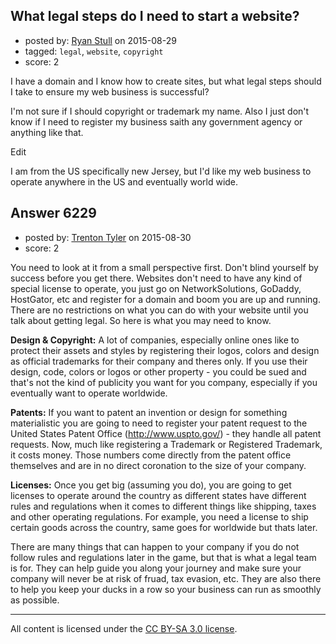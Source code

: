 ## What legal steps do I need to start a website?

- posted by: [Ryan Stull](https://stackexchange.com/users/332652/ryan-stull) on 2015-08-29
- tagged: `legal`, `website`, `copyright`
- score: 2

<p>I have a domain and I know how to create sites, but what legal steps should I take to ensure my web business is successful?</p>

<p>I'm not sure if I should copyright or trademark my name. Also I just don't know if I need to register my business saith any government agency or anything like that.</p>

<p>Edit</p>

<p>I am from the US specifically new Jersey, but I'd like my web business to operate anywhere in the US and eventually world wide.</p>



## Answer 6229

- posted by: [Trenton Tyler](https://stackexchange.com/users/6828026/trenton-tyler) on 2015-08-30
- score: 2

<p>You need to look at it from a small perspective first. Don't blind yourself by success before you get there. Websites don't need to have any kind of special license to operate, you just go on NetworkSolutions, GoDaddy, HostGator, etc and register for a domain and boom you are up and running. There are no restrictions on what you can do with your website until you talk about getting legal. So here is what you may need to know.</p>

<p><strong>Design &amp; Copyright:</strong> A lot of companies, especially online ones like to protect their assets and styles by registering their logos, colors and design as official trademarks for their company and theres only. If you use their design, code, colors or logos or other property - you could be sued and that's not the kind of publicity you want for you company, especially if you eventually want to operate worldwide. </p>

<p><strong>Patents:</strong> If you want to patent an invention or design for something materialistic you are going to need to register your patent request to the United States Patent Office (<a href="http://www.uspto.gov/" rel="nofollow">http://www.uspto.gov/</a>) - they handle all patent requests. Now, much like registering a Trademark or Registered Trademark, it costs money. Those numbers come directly from the patent office themselves and are in no direct coronation to the size of your company. </p>

<p><strong>Licenses:</strong> Once you get big (assuming you do), you are going to get licenses to operate around the country as different states have different rules and regulations when it comes to different things like shipping, taxes and other operating regulations. For example, you need a license to ship certain goods across the country, same goes for worldwide but thats later. </p>

<p>There are many things that can happen to your company if you do not follow rules and regulations later in the game, but that is what a legal team is for. They can help guide you along your journey and make sure your company will never be at risk of fruad, tax evasion, etc. They are also there to help you keep your ducks in a row so your business can run as smoothly as possible.</p>




---

All content is licensed under the [CC BY-SA 3.0 license](https://creativecommons.org/licenses/by-sa/3.0/).
